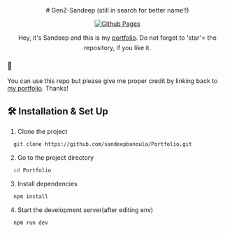 <div align="center">
  # GenZ-Sandeep (still in search for better name!!)

  [![Github Pages](https://github.com/sandeepbanoula/Portfolio/actions/workflows/nextjs.yml/badge.svg)](https://github.com/sandeepbanoula/Portfolio/actions/workflows/nextjs.yml)

  Hey, it's Sandeep and this is my <a href="https://sandeepbanoula.github.io/Portfolio/" target="_blank">portfolio</a>. Do not forget to 'star'⭐ the repository, if you like it. 
</div>

### 🎉
You can use this repo but please give me proper credit by linking back to <a href="https://sandeepbanoula.github.io/Portfolio/" target="_blank">my portfolio</a>. Thanks!

## 🛠 Installation & Set Up

1. Clone the project

```bash
  git clone https://github.com/sandeepbanoula/Portfolio.git
```

2. Go to the project directory

```bash
  cd Portfolio
```

3. Install dependencies

```bash
  npm install
```

4. Start the development server(after editing env)

```bash
  npm run dev
```
